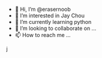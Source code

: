 - 👋 Hi, I’m @erasernoob
- 👀 I’m interested in Jay Chou
- 🌱 I’m currently learning python
- 💞️ I’m looking to collaborate on ...
- 📫 How to reach me ...

<!---
erasernoob/erasernoob is a ✨ special ✨ repository because its `README.md` (this file) appears on your GitHub profile.
You can click the Preview link to take a look at your changes.
--->j
